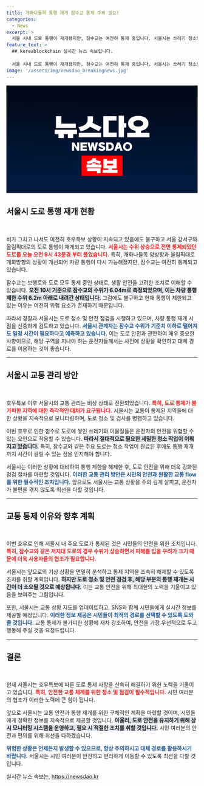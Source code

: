 ```yaml
---
title: 개화나들목 통행 재개 잠수교 통제 주의 필요!
categories:
  - News
excerpt: >
  서울 시내 도로 통행이 재개됐지만, 잠수교는 여전히 통제 중입니다. 서울시는 쓰레기 청소와 안전 점검으로 통행 재개 시점을 조율 중입니다. 언제 잠수교가 열릴지 궁금하다면 클릭하세요!
feature_text: >
  ## koreablockchain 실시간 뉴스 속보입니다.

  서울 시내 도로 통행이 재개됐지만, 잠수교는 여전히 통제 중입니다. 서울시는 쓰레기 청소와 안전 점검으로 통행 재개 시점을 조율 중입니다. 언제 잠수교가 열릴지 궁금하다면 클릭하세요!
image: '/assets/img/newsdao_breakingnews.jpg'
---
```


<p><img src="/assets/img/newsdao_breakingnews.jpg" alt="koreablockchain 속보" /></p>

<h2 data-ke-size="size26">서울시 도로 통행 재개 현황</h2>

<p data-ke-size="size16">&nbsp;</p>

<p>비가 그치고 나서도 여전히 호우특보 상황이 지속되고 있음에도 불구하고 서울 강서구와 올림픽대로의 도로 통행이 재개되고 있습니다. <b><span style="color: #ee2323;">서울시는 수위 상승으로 전면 통제되었던 도로를 오늘 오전 9시 43분경 부터 풀었습니다.</span></b> 특히, 개화나들목 양방향과 올림픽대로 개화방향의 상황이 개선되어 차량 통행이 다시 가능해졌지만, 잠수교는 여전히 통제되고 있습니다.</p>

<p>잠수교는 보행로와 도로 모두 통제 중인 상태로, 생활 안전을 고려한 조치로 이해할 수 있습니다. <b><span style="background-color: #21538527;">오전 10시 기준으로 잠수교의 수위가 6.04m로 측정되었으며, 이는 차량 통행 제한 수위 6.2m 아래로 내려간 상태입니다.</span></b> 그럼에도 불구하고 현재 통행이 제한되고 있는 이유는 여전히 위험 요소가 존재하기 때문입니다.</p>

<p>따라서 경찰과 서울시는 도로 청소 및 안전 점검을 시행하고 있으며, 차량 통행 재개 시점을 신중하게 검토하고 있습니다. <b><span style="color: #1a5490;">서울시 관계자는 잠수교 수위가 기준치 이하로 떨어져도 일정 시간이 필요하다고 예측하고 있습니다.</span></b> 이는 도로 안전과 관련하여 매우 중요한 사항이므로, 해당 구역을 지나야 하는 운전자들께서는 사전에 상황을 확인하고 대체 경로를 이용하는 것이 좋습니다.</p>

<hr>

<h2 data-ke-size="size26">서울시 교통 관리 방안</h2>

<p data-ke-size="size16">&nbsp;</p>

<p>호우특보 이후 서울시의 교통 관리는 비상 상태로 전환되었습니다. <b><span style="color: #ee2323;">특히, 도로 통제가 불가피한 지역에 대한 즉각적인 대처가 요구됩니다.</span></b> 서울시는 교통이 통제된 지역들에 대한 상황을 지속적으로 모니터링하며, 도로 청소 및 검사를 병행하고 있습니다. </p>

<p>이번 호우로 인한 침수로 도로에 쌓인 쓰레기와 이물질들은 운전자의 안전을 위협할 수 있는 요인으로 작용할 수 있습니다. <b><span style="background-color: #21538527;">따라서 절대적으로 필요한 세밀한 청소 작업이 이뤄지고 있습니다.</span></b> 특히, 잠수교와 같은 주요 도로는 청소 작업이 완료된 후에도 통행 재개까지 시간이 걸릴 수 있는 점을 인지해야 합니다.</p>

<p>서울시는 이러한 상황에 대비하여 통행 제한을 해제한 후, 도로 안전을 위해 더욱 강화된 점검 절차를 마련할 것입니다. <b><span style="color: #1a5490;">이러한 교통 관리 방안은 시민의 안전과 원활한 교통 flow를 위한 필수적인 조치입니다.</span></b> 앞으로도 서울시는 교통 상황을 주의 깊게 살피고, 운전자가 불편을 겪지 않도록 최선을 다할 것입니다.</p>

<hr>

<h2 data-ke-size="size26">교통 통제 이유와 향후 계획</h2>

<p data-ke-size="size16">&nbsp;</p>

<p>이번 호우로 인해 서울시 내 주요 도로가 통제된 것은 시민들의 안전을 위한 조치입니다. <b><span style="color: #ee2323;">특히, 잠수교와 같은 저지대 도로의 경우 수위가 상승하면서 피해를 입을 우려가 크기 때문에 더욱 사용자들의 협조가 필요합니다.</span></b> </p>

<p>서울시는 앞으로의 기상 상황을 면밀히 분석하고 통제 지역을 조속히 해제할 수 있도록 조치를 취할 계획입니다. <b><span style="background-color: #21538527;">하지만 도로 청소 및 안전 점검 후, 해당 부분의 통행 재개는 시간이 더 소요될 것으로 예상됩니다.</span></b> 이는 교통 안전을 위해 최대한의 노력을 기울이고 있음을 보여주는 그림입니다.</p>

<p>또한, 서울시는 교통 상황 지도를 업데이트하고, SNS와 함께 시민들에게 실시간 정보를 제공할 예정입니다. <b><span style="color: #1a5490;">이러한 정보 제공은 시민들이 최적의 경로를 선택할 수 있도록 도와줄 것입니다.</span></b> 교통 통제가 불가피한 상황에 재차 강조하여, 안전을 가장 우선적으로 두고 행동해 주실 것을 요청드립니다.</p>

<hr>

<h2 data-ke-size="size26">결론</h2>

<p data-ke-size="size16">&nbsp;</p>

<p>현재 서울시는 호우특보에 따른 도로 통제 사항을 신속히 해결하기 위한 노력을 기울이고 있습니다. <b><span style="color: #ee2323;">특히, 안전한 교통 체계를 위한 청소 및 점검이 필수적입니다.</span></b> 시민 여러분의 협조가 이러한 노력에 큰 힘이 됩니다.</p>

<p>앞으로 서울시는 교통 안전과 통행 재개를 위한 구체적인 계획을 마련할 것이며, 시민들에게 정확한 정보를 지속적으로 제공할 것입니다. <b><span style="background-color: #21538527;">아울러, 도로 안전을 유지하기 위해 상시 모니터링 시스템을 운영하고, 필요 시 적절한 조치를 취할 것입니다.</span></b> 시민 여러분의 안전과 편의를 위해 최선을 다하겠습니다.</p>

<p><b><span style="color: #1a5490;">위험한 상황은 언제든지 발생할 수 있으므로, 항상 주의하시고 대체 경로를 활용하시기 바랍니다.</span></b> 서울시는 시민 여러분이 안전하고 편리하게 이동할 수 있도록 최선을 다할 것입니다.</p>
실시간 뉴스 속보는, <a href="https://newsdao.kr" rel="dofollow">https://newsdao.kr</a>


